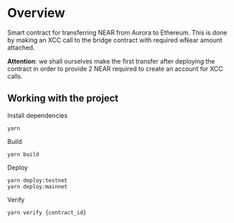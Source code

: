 # Overview

Smart contract for transferring NEAR from Aurora to Ethereum. This is done by making an XCC call to the bridge contract with required wNear amount attached.

**Attention**: we shall ourselves make the first transfer after deploying the contract in order to provide 2 NEAR required to create an account for XCC calls.

## Working with the project

Install dependencies
```
yarn
```

Build
```
yarn build
```

Deploy
```
yarn deploy:testnet
yarn deploy:mainnet
```

Verify
```
yarn verify {contract_id}
```
